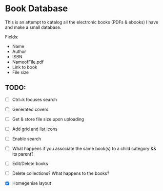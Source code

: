 # Book Database

This is an attempt to catalog all the electronic books (PDFs & ebooks) I have and make a small database.


Fields:

- Name
- Author
- ISBN
- NameofFile.pdf
- Link to book
- File size

## TODO:

- [ ] Ctrl+k focuses search
- [ ] Generated covers
- [ ] Get & store file size upon uploading
- [ ] Add grid and list icons
- [ ] Enable search
- [ ] What happens if you associate the same book(s) to a child category && its parent?
- [ ] Edit/Delete books
- [ ] Delete collections? What happens to the books?
- [x] Homegenise layout

